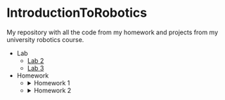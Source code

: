 # IntroductionToRobotics
My repository with all the code from my homework and projects from my university robotics course. 

- Lab
  - [Lab 2](/Lab%202)
  - [Lab 3](/Lab%203)
- Homework 
  - <details>
    <summary>Homework 1</summary>
    - Code: [Homework 1](/Homework/Homework_1.ino)
    - Technical Task: Use a separate potentiometer in controlling each of the color of the RGB led (Red, Green and Blue). The control must be done with digital electronics (aka you must read the value of the potentiometer with Arduino, and write a mapped value to each of the pins connected to the led.
    - Coding task: Coding style is of utmost importance. You must have a perfectly clean code in order to receive the maximum grade. Keep in mind that magic numbers are not accepted, although you might see them in the lab (as a trade-off for speed). Remember to be consistent in your style, check the style guide and the provided style document and use correct spacing.
    - Video: https://youtu.be/HP5m1wVidqQ
    
    ![signal-2021-10-26-223956_001](https://user-images.githubusercontent.com/61534490/138949839-e7d2ab05-39b8-4c67-be94-33af6387f5c7.jpeg) 
    ![signal-2021-10-26-224011_001](https://user-images.githubusercontent.com/61534490/138949855-a489288b-ceac-45ae-8cb0-a0de0ee7be67.jpeg)
    </details>

  - <details>
    <summary>Homework 2</summary>
    </details>

